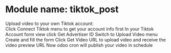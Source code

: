 # Module name: tiktok_post 

Upload video to your own Tiktok account: </br>
Click Connect Tiktok menu to get your account info first
In your Tiktok Account form view click Get Advertiser ID
Switch to Upload Video menu
Create and fill the form
Click Get Video URL to upload video and receive the video preview URL 
Now odoo cron will publish your video in schedule